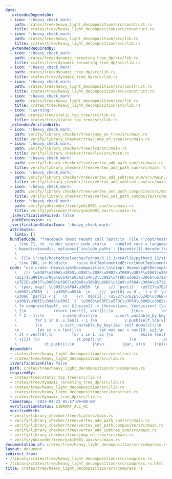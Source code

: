 ```yaml
---
data:
  _extendedDependsOn:
  - icon: ':heavy_check_mark:'
    path: crates/tree/heavy_light_decomposition/src/construct.rs
    title: crates/tree/heavy_light_decomposition/src/construct.rs
  - icon: ':heavy_check_mark:'
    path: crates/tree/heavy_light_decomposition/src/lib.rs
    title: crates/tree/heavy_light_decomposition/src/lib.rs
  _extendedRequiredBy:
  - icon: ':heavy_check_mark:'
    path: crates/tree/dynamic_rerooting_tree_dp/src/lib.rs
    title: crates/tree/dynamic_rerooting_tree_dp/src/lib.rs
  - icon: ':heavy_check_mark:'
    path: crates/tree/dynamic_tree_dp/src/lib.rs
    title: crates/tree/dynamic_tree_dp/src/lib.rs
  - icon: ':heavy_check_mark:'
    path: crates/tree/heavy_light_decomposition/src/construct.rs
    title: crates/tree/heavy_light_decomposition/src/construct.rs
  - icon: ':heavy_check_mark:'
    path: crates/tree/heavy_light_decomposition/src/lib.rs
    title: crates/tree/heavy_light_decomposition/src/lib.rs
  - icon: ':warning:'
    path: crates/tree/static_top_tree/src/lib.rs
    title: crates/tree/static_top_tree/src/lib.rs
  _extendedVerifiedWith:
  - icon: ':heavy_check_mark:'
    path: verify/library_checker/tree/jump_on_tree/src/main.rs
    title: verify/library_checker/tree/jump_on_tree/src/main.rs
  - icon: ':heavy_check_mark:'
    path: verify/library_checker/tree/lca/src/main.rs
    title: verify/library_checker/tree/lca/src/main.rs
  - icon: ':heavy_check_mark:'
    path: verify/library_checker/tree/vertex_add_path_sum/src/main.rs
    title: verify/library_checker/tree/vertex_add_path_sum/src/main.rs
  - icon: ':heavy_check_mark:'
    path: verify/library_checker/tree/vertex_add_subtree_sum/src/main.rs
    title: verify/library_checker/tree/vertex_add_subtree_sum/src/main.rs
  - icon: ':heavy_check_mark:'
    path: verify/library_checker/tree/vertex_set_path_composite/src/main.rs
    title: verify/library_checker/tree/vertex_set_path_composite/src/main.rs
  - icon: ':heavy_check_mark:'
    path: verify/yukicoder/tree/yuki0901_aux/src/main.rs
    title: verify/yukicoder/tree/yuki0901_aux/src/main.rs
  _isVerificationFailed: false
  _pathExtension: rs
  _verificationStatusIcon: ':heavy_check_mark:'
  attributes:
    links: []
  bundledCode: "Traceback (most recent call last):\n  File \"/opt/hostedtoolcache/Python/3.13.3/x64/lib/python3.13/site-packages/onlinejudge_verify/documentation/build.py\"\
    , line 71, in _render_source_code_stat\n    bundled_code = language.bundle(stat.path,\
    \ basedir=basedir, options={'include_paths': [basedir]}).decode()\n          \
    \         ~~~~~~~~~~~~~~~^^^^^^^^^^^^^^^^^^^^^^^^^^^^^^^^^^^^^^^^^^^^^^^^^^^^^^^^^^^^^^^^^^\n\
    \  File \"/opt/hostedtoolcache/Python/3.13.3/x64/lib/python3.13/site-packages/onlinejudge_verify/languages/rust.py\"\
    , line 288, in bundle\n    raise NotImplementedError\nNotImplementedError\n"
  code: "use crate::HeavyLightDecomposition;\n\nimpl HeavyLightDecomposition {\n \
    \   /// \u6307\u5B9A\u3055\u308C\u305F\u9802\u70B9\u305F\u3061\u306E\u6700\u5C0F\
    \u5171\u901A\u7956\u5148\u95A2\u4FC2\u3092\u4FDD\u3063\u3066\u6728\u3092\u5727\
    \u7E2E\u3057\u3066\u3067\u304D\u308B\u88DC\u52A9\u7684\u306A\u6728  \n    ///\
    \ `(par, map)` \u3092\u8FD4\u3059  \n    /// `par[i]`: \u5727\u7E2E\u5F8C\u306E\
    \u9802\u70B9 `i` \u306E\u89AA  \n    /// `par[0] == 0`, `i > 0` \u306B\u3064\u3044\
    \u3066 `par[i] < i`  \n    /// `map[i]`: \u5727\u7E2E\u524D\u306E\u9802\u70B9\u305F\
    \u3061\u306E\u3046\u3061 `i` \u306B\u5BFE\u5FDC\u3059\u308B\u3082\u306E\n    pub\
    \ fn compress(&self, vs: &[usize]) -> (Vec<usize>, Vec<usize>) {\n        if vs.is_empty()\
    \ {\n            return (vec![], vec![]);\n        }\n\n        let mut v = Vec::with_capacity(vs.len()\
    \ * 2 - 1);\n        v.extend(vs);\n        v.sort_unstable_by_key(|&v| self.down[v]);\n\
    \        for i in 0..v.len() - 1 {\n            v.push(self.lca(v[i], v[i + 1]));\n\
    \        }\n        v.sort_unstable_by_key(|&v| self.down[v]);\n        v.dedup();\n\
    \n        let sz = v.len();\n        let mut par = vec![0; sz];\n        let mut\
    \ st = vec![0];\n        for i in 1..sz {\n            while !self.in_subtree(v[*st.last().unwrap()],\
    \ v[i]) {\n                st.pop();\n            }\n            par[i] = *st.last().unwrap();\n\
    \            st.push(i);\n        }\n\n        (par, v)\n    }\n}\n"
  dependsOn:
  - crates/tree/heavy_light_decomposition/src/construct.rs
  - crates/tree/heavy_light_decomposition/src/lib.rs
  isVerificationFile: false
  path: crates/tree/heavy_light_decomposition/src/compress.rs
  requiredBy:
  - crates/tree/static_top_tree/src/lib.rs
  - crates/tree/dynamic_rerooting_tree_dp/src/lib.rs
  - crates/tree/heavy_light_decomposition/src/lib.rs
  - crates/tree/heavy_light_decomposition/src/construct.rs
  - crates/tree/dynamic_tree_dp/src/lib.rs
  timestamp: '2025-04-22 05:57:06+00:00'
  verificationStatus: LIBRARY_ALL_AC
  verifiedWith:
  - verify/library_checker/tree/lca/src/main.rs
  - verify/library_checker/tree/vertex_add_path_sum/src/main.rs
  - verify/library_checker/tree/vertex_set_path_composite/src/main.rs
  - verify/library_checker/tree/vertex_add_subtree_sum/src/main.rs
  - verify/library_checker/tree/jump_on_tree/src/main.rs
  - verify/yukicoder/tree/yuki0901_aux/src/main.rs
documentation_of: crates/tree/heavy_light_decomposition/src/compress.rs
layout: document
redirect_from:
- /library/crates/tree/heavy_light_decomposition/src/compress.rs
- /library/crates/tree/heavy_light_decomposition/src/compress.rs.html
title: crates/tree/heavy_light_decomposition/src/compress.rs
---
```

